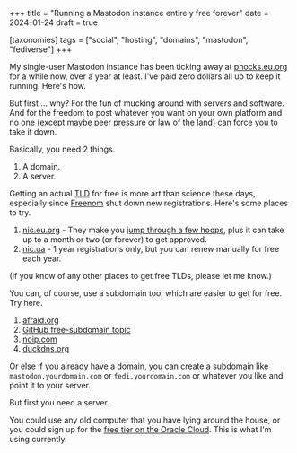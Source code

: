 +++
title = "Running a Mastodon instance entirely free forever"
date = 2024-01-24
draft = true

[taxonomies]
tags = ["social", "hosting", "domains", "mastodon", "fediverse"]
+++

My single-user Mastodon instance has been ticking away at [phocks.eu.org](https://phocks.eu.org) for a while now, over a year at least. I've paid zero dollars all up to keep it running. Here's how.

But first ... why? For the fun of mucking around with servers and software. And for the freedom to post whatever you want on your own platform and no one (except maybe peer pressure or law of the land) can force you to take it down.

Basically, you need 2 things.

1. A domain.
2. A server.

Getting an actual <abbr title="Top-level domain">TLD</abbr> for free is more art than science these days, especially since [Freenom](https://www.freenom.com) shut down new registrations. Here's some places to try.

1. [nic.eu.org](https://nic.eu.org) - They make you [jump through a few hoops](https://forum.infinityfree.com/t/how-to-get-a-free-eu-org-domain/88508), plus it can take up to a month or two (or forever) to get approved.
2. [nic.ua](https://nic.ua/en/domains/.pp.ua) - 1 year registrations only, but you can renew manually for free each year.

(If you know of any other places to get free TLDs, please let me know.)

You can, of course, use a subdomain too, which are easier to get for free. Try here.

1. [afraid.org](https://freedns.afraid.org)
2. [GitHub free-subdomain topic](https://github.com/topics/free-subdomain)
3. [noip.com](https://www.noip.com)
4. [duckdns.org](https://www.duckdns.org)

Or else if you already have a domain, you can create a subdomain like `mastodon.yourdomain.com` or `fedi.yourdomain.com` or whatever you like and point it to your server.

But first you need a server.

You could use any old computer that you have lying around the house, or you could sign up for the [free tier on the Oracle Cloud](https://www.oracle.com/cloud/free/). This is what I'm using currently.
